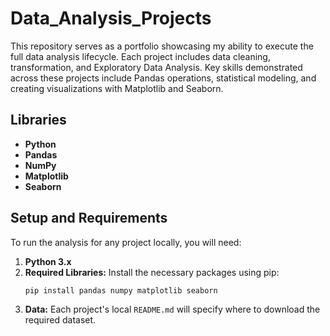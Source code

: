# Data_Analysis_Projects
This repository serves as a portfolio showcasing my ability to execute the full data analysis lifecycle. Each project includes data cleaning, transformation, and Exploratory Data Analysis. Key skills demonstrated across these projects include Pandas operations, statistical modeling, and creating visualizations with Matplotlib and Seaborn.

## Libraries

* **Python** 
* **Pandas** 
* **NumPy**    
* **Matplotlib**  
* **Seaborn**   


## Setup and Requirements

To run the analysis for any project locally, you will need:
1.  **Python 3.x**
2.  **Required Libraries:** Install the necessary packages using pip:
    ```bash
    pip install pandas numpy matplotlib seaborn
    ```
3.  **Data:** Each project's local `README.md` will specify where to download the required dataset.
